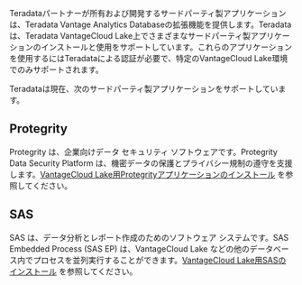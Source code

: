 Teradataパートナーが所有および開発するサードパーティ製アプリケーションは、Teradata Vantage Analytics Databaseの拡張機能を提供します。Teradataは、Teradata VantageCloud Lake上でさまざまなサードパーティ製アプリケーションのインストールと使用をサポートしています。これらのアプリケーションを使用するにはTeradataによる認証が必要で、特定のVantageCloud Lake環境でのみサポートされます。

Teradataは現在、次のサードパーティ製アプリケーションをサポートしています。

Protegrity
----------

Protegrity は、企業向けデータ セキュリティ ソフトウェアです。Protegrity Data Security Platform は、機密データの保護とプライバシー規制の遵守を支援します。[VantageCloud Lake用Protegrityアプリケーションのインストール](https://docs.teradata.com/access/sources/dita/topic?dita:topicPath=bdz1707141094808.dita&utm_source=console&utm_medium=iph) を参照してください。

SAS
---

SAS は、データ分析とレポート作成のためのソフトウェア システムです。SAS Embedded Process (SAS EP) は、VantageCloud Lake などの他のデータベース内でプロセスを並列実行することができます。[VantageCloud Lake用SASのインストール](https://docs.teradata.com/access/sources/dita/topic?dita:topicPath=xgb1712764452211.dita&utm_source=console&utm_medium=iph) を参照してください。
